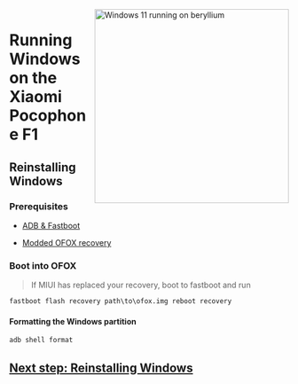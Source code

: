<img align="right" src="https://github.com/n00b69/woa-beryllium/blob/main/beryllium.png" width="350" alt="Windows 11 running on beryllium">

# Running Windows on the Xiaomi Pocophone F1

## Reinstalling Windows

### Prerequisites
- [ADB & Fastboot](https://developer.android.com/studio/releases/platform-tools)

- [Modded OFOX recovery](https://github.com/n00b69/woa-beryllium/releases/tag/Recovery)

### Boot into OFOX
> If MIUI has replaced your recovery, boot to fastboot and run
```cmd
fastboot flash recovery path\to\ofox.img reboot recovery
```

#### Formatting the Windows partition
```cmd
adb shell format
```

## [Next step: Reinstalling Windows](2-install.md)











